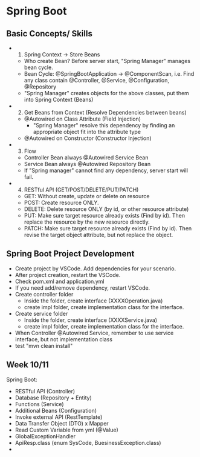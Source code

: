 # Spring Boot

## Basic Concepts/ Skills
- 1. Spring Context -> Store Beans
  - Who create Bean? Before server start, "Spring Manager" manages bean cycle.
  - Bean Cycle: @SpringBootApplication -> @ComponentScan, i.e. Find any class contain @Controller, @Service, @Configuration, @Repository
  - "Spring Manager" creates objects for the above classes, put them into Spring Context (Beans)
- 2. Get Beans from Context (Resolve Dependencies between beans)
  - @Autowired on Class Attribute (Field Injection)
    - "Spring Manager" resolve this dependency by finding an appropriate object fit into the attribute type
  - @Autowired on Constructor (Constructor Injection)
- 3. Flow
  - Controller Bean always @Autowired Service Bean
  - Service Bean always @Autowired Repository Bean
  - If "Spring manager" cannot find any dependency, server start will fail.
- 4. RESTful API (GET/POST/DELETE/PUT/PATCH)
  - GET: Without create, update or delete on resource
  - POST: Create resource ONLY.
  - DELETE: Delete resource ONLY (by id, or other resource attribute)
  - PUT: Make sure target resource already exists (Find by id). Then replace the resource by the new resource directly.
  - PATCH: Make sure target resource already exists (Find by id). Then revise the target object attribute, but not replace the object.


## Spring Boot Project Development
- Create project by VSCode. Add dependencies for your scenario.
- After project creation, restart the VSCode.
- Check pom.xml and application.yml
- If you need add/remove dependency, restart VSCode.
- Create controller folder
  - Inside the folder, create interface (XXXXOperation.java)
  - create impl folder, create implementation class for the interface.
- Create service folder
  - Inside the folder, create interface (XXXXService.java)
  - create impl folder, create implementation class for the interface.
- When Controller @Autowired Service, remember to use service interface, but not implementation class
- test "mvn clean install"

## Week 10/11
Spring Boot: 
- RESTful API (Controller)
- Database (Repository + Entity)
- Functions (Service)
- Additional Beans (Configuration)
- Invoke external API (RestTemplate)
- Data Transfer Object (DTO) x Mapper
- Read Custom Variable from yml (@Value)
- GlobalExceptionHandler
- ApiResp.class (enum SysCode, BuesinessException.class)
- 